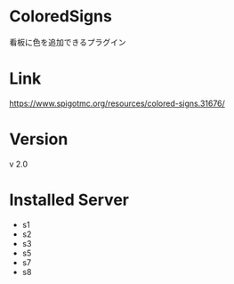 # ColoredSigns
看板に色を追加できるプラグイン

# Link
https://www.spigotmc.org/resources/colored-signs.31676/

# Version
v 2.0

# Installed Server
- s1
- s2
- s3
- s5
- s7
- s8
